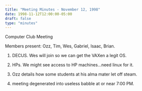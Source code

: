 ```yaml
---
title: "Meeting Minutes - November 12, 1998"
date: 1998-11-12T12:00:00-05:00
draft: false
type: "minutes"
---
```


Computer Club Meeting </p><p>
Members present: Ozz, Tim, Wes, Gabriel, Isaac, Brian. </p><p>
1) DECUS.  Wes will join so we can get the VAXen a legit OS. </p><p>
2) HPs.  We might see access to HP machines...need linux for it. </p><p>
3) Ozz details how some students at his alma mater let off steam. </p><p>
4) meeting degenerated into useless babble at or near 7:00 PM. </p><p>
</p><p>
</p>
